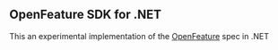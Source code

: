 ## OpenFeature SDK for .NET

This an experimental implementation of the [OpenFeature](https://openfeature.dev/) spec in .NET